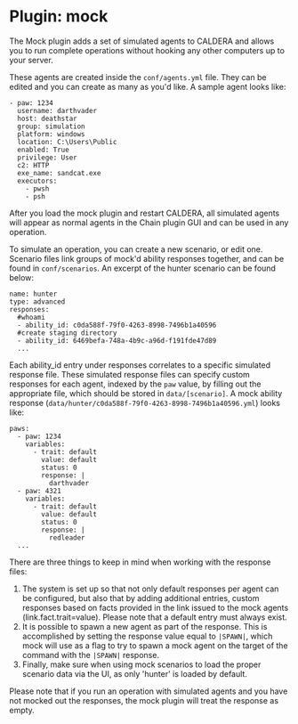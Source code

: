 Plugin: mock
==========

The Mock plugin adds a set of simulated agents to CALDERA and allows you to run complete operations without hooking any other computers up to your server. 

These agents are created inside the `conf/agents.yml` file. They can be edited and you can create as many as you'd like. A sample agent looks like:
```
- paw: 1234
  username: darthvader
  host: deathstar
  group: simulation
  platform: windows
  location: C:\Users\Public
  enabled: True
  privilege: User
  c2: HTTP
  exe_name: sandcat.exe
  executors:
    - pwsh
    - psh
```

After you load the mock plugin and restart CALDERA, all simulated agents will appear as normal agents in the Chain plugin GUI and can be used in any operation.

To simulate an operation, you can create a new scenario, or edit one. Scenario files link groups of mock'd ability responses together, and can be found in `conf/scenarios`. An excerpt of the hunter scenario can be found below:
```
name: hunter
type: advanced
responses:
  #whoami
  - ability_id: c0da588f-79f0-4263-8998-7496b1a40596
  #create staging directory
  - ability_id: 6469befa-748a-4b9c-a96d-f191fde47d89
  ...
```

Each ability_id entry under responses correlates to a specific simulated response file. These simulated response files can specify custom responses for each agent, indexed by the `paw` value, by filling out the appropriate file, which should be stored in `data/[scenario]`. A mock ability response (`data/hunter/c0da588f-79f0-4263-8998-7496b1a40596.yml`) looks like:
```
paws:
  - paw: 1234
    variables:
      - trait: default
        value: default
        status: 0
        response: |
          darthvader
  - paw: 4321
    variables:
      - trait: default
        value: default
        status: 0
        response: |
          redleader
  ...
```

There are three things to keep in mind when working with the response files:
1. The system is set up so that not only default responses per agent can be configured, but also that by adding additional entries, custom responses based on facts provided in the link issued to the mock agents (link.fact.trait=value). Please note that a default entry must always exist. 
2. It is possible to spawn a new agent as part of the response. This is accomplished by setting the response value equal to `|SPAWN|`, which mock will use as a flag to try to spawn a mock agent on the target of the command with the `|SPAWN|` response. 
3. Finally, make sure when using mock scenarios to load the proper scenario data via the UI, as only 'hunter' is loaded by default. 

Please note that if you run an operation with simulated agents and you have not mocked out the responses, the mock plugin will treat the response as empty. 
